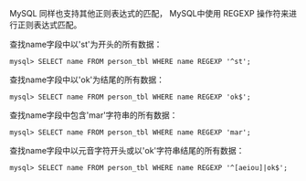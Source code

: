 
MySQL 同样也支持其他正则表达式的匹配， MySQL中使用 REGEXP 操作符来进行正则表达式匹配。

查找name字段中以'st'为开头的所有数据：

	mysql> SELECT name FROM person_tbl WHERE name REGEXP '^st';

查找name字段中以'ok'为结尾的所有数据：

	mysql> SELECT name FROM person_tbl WHERE name REGEXP 'ok$';

查找name字段中包含'mar'字符串的所有数据：

	mysql> SELECT name FROM person_tbl WHERE name REGEXP 'mar';

查找name字段中以元音字符开头或以'ok'字符串结尾的所有数据：

	mysql> SELECT name FROM person_tbl WHERE name REGEXP '^[aeiou]|ok$';
